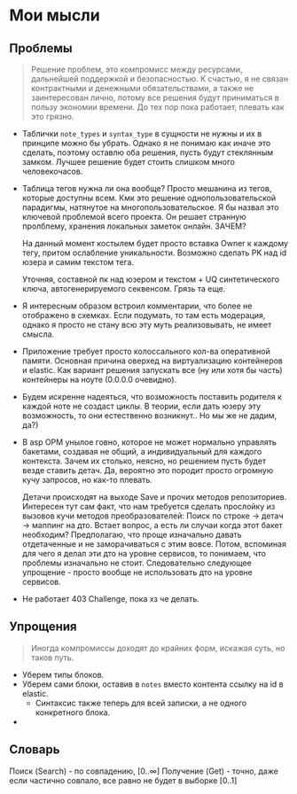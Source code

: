 # Мои мысли

## Проблемы

> Решение проблем, это компромисс между ресурсами, дальнейшей поддержкой и безопасностью. К счастью, я не связан
> контрактными и денежными обязательствами, а также не заинтересован лично, потому все решения будут приниматься в
> пользу
> экономии времени. До тех пор пока работает, плевать как это грязно.

- Таблички `note_types` и `syntax_type` в сущности не нужны и их в принципе можно бы убрать. Однако я не понимаю как
  иначе это сделать, поэтому оставлю оба решения, пусть будут стеклянным замком. Лучшее решение будет стоить слишком
  много человекочасов.
- Таблица тегов нужна ли она вообще? Просто мешанина из тегов, которые доступны всем.
  Кмк это решение однопользовательской парадигмы, натянутое на многопользовательское. Я бы назвал это ключевой проблемой
  всего проекта. Он решает странную пролблему, хранения локальных заметок онлайн. ЗАЧЕМ?

  На данный момент костылем будет просто вставка Owner к каждому тегу, притом ослабление уникальности. Возможно сделать
  PK над id юзера и самим текстом тега.

  Уточняя, составной пк над юзером и текстом + UQ синтетического ключа, автогенерируемого секвенсом. Грязь та еще.
- Я интересным образом встроил комментарии, что более не отображено в схемках. Если подумать, то там есть модерация,
  однако я просто не стану всю эту муть реализовывать, не имеет смысла.
- Приложение требует просто колоссального кол-ва оперативной памяти. Основная причина оверхед на виртуализацию контейнеров и elastic. Как вариант решения запускать все (ну или хотя бы часть) контейнеры на ноуте (0.0.0.0 очевидно).
- Будем искренне надеяться, что возможность поставить родителя к каждой ноте не создаст циклы. В теории, если дать юзеру эту возможность, то они естественно возникнут.. Но мы же не дадим, да?)
- В asp ОРМ унылое говно, которое не может нормально управлять бакетами, создавая не общий, а индивидуальный для каждого контекста. Зачем их столько, неясно, но решением пусть будет везде ставить детач. Да, вероятно это породит просто огромную кучу запросов, но как-то плевать.
  
  Детачи происходят на выходе Save и прочих методов репозиториев. Интересен тут сам факт, что нам требуется сделать прослойку из вызовов кучи методов преобразователей: Поиск по строке -> детач -> маппинг на дто.
  Встает вопрос, а есть ли случаи когда этот бакет необходим? Предполагаю, что проще изначально давать отдетаченные и не заморачиваться с этим вовсе. Потом, вспоминая для чего я делал эти дто на уровне сервисов, то понимаем, что проблемы изначально не стоит. Следовательно следующее упрощение - просто вообще не использовать дто на уровне сервисов. 
- Не работает 403 Challenge, пока хз че делать. 

## Упрощения

> Иногда компромиссы доходят до крайних форм, искажая суть, но таков путь.

- Уберем типы блоков.
- Уберем сами блоки, оставив в `notes` вместо контента ссылку на id в elastic.
  - Синтаксис также теперь для всей записки, а не одного конкретного блока. 
-

## Словарь
Поиск (Search) - по совпадению, $[0..\infty]$
Получение (Get) - точно, даже если частично совпало, все равно не будет в выборке $[0..1]$